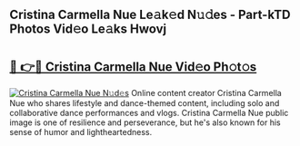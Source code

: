 ## Cristina Carmella Nue Le𝚊k𝚎d N𝚞𝚍es - Part-kTD Photos Vid𝚎o Le𝚊ks Hwovj

# <h2><a href="http://fb63lo.evod.top/?m=Cristina+Carmella+Nue">🔗 👉🔴 Cristina Carmella Nue Vid𝚎o Ph𝚘t𝚘s</a></h2>

[![Cristina Carmella Nue N𝚞d𝚎s](https://i.imgur.com/8V9OHl7.gif)](http://fb63lo.evod.top/?m=Cristina+Carmella+Nue)
Online content creator Cristina Carmella Nue who shares lifestyle and dance-themed content, including solo and collaborative dance performances and vlogs. Cristina Carmella Nue public image is one of resilience and perseverance, but he's also known for his sense of humor and lightheartedness. 
